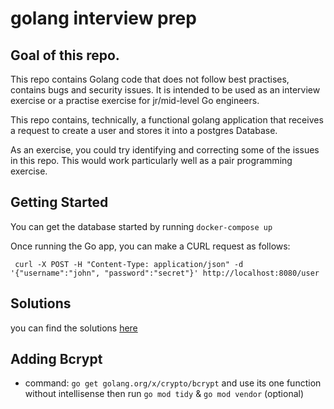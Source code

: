 # golang interview prep

## Goal of this repo.

This repo contains Golang code that does not follow best practises, contains bugs and security issues. It is intended to be used as an interview exercise or a practise exercise for jr/mid-level Go engineers.

This repo contains, technically, a functional golang application that receives a request to create a user and stores it into a postgres Database.

As an exercise, you could try identifying and correcting some of the issues in this repo. This would work particularly well as a pair programming exercise.

## Getting Started

You can get the database started by running `docker-compose up`

Once running the Go app, you can make a CURL request as follows:

```curl
 curl -X POST -H "Content-Type: application/json" -d '{"username":"john", "password":"secret"}' http://localhost:8080/user
```

## Solutions

you can find the solutions [here](./solutions.md)

## Adding Bcrypt

- command: `go get golang.org/x/crypto/bcrypt` and use its one function without intellisense then run `go mod tidy` & `go mod vendor` (optional)
